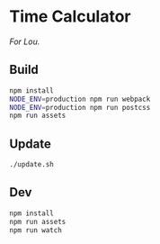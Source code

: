 
# Time Calculator

*For Lou.*

## Build

```sh
npm install
NODE_ENV=production npm run webpack
NODE_ENV=production npm run postcss
npm run assets
```

## Update

```sh
./update.sh
```

## Dev

```sh
npm install
npm run assets
npm run watch
```
